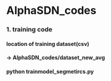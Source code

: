 # AlphaSDN_codes

### 1. training code
#### location of training dataset(csv) 
#### -> AlphaSDN_codes/dataset_new_avg 
#### python trainmodel_segmetircs.py 
